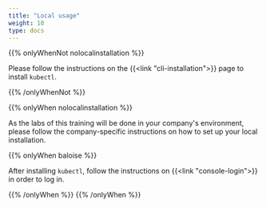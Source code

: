 ```yaml
---
title: "Local usage"
weight: 10
type: docs
---
```


{{% onlyWhenNot nolocalinstallation %}}

Please follow the instructions on the {{<link "cli-installation">}} page to install `kubectl`.

{{% /onlyWhenNot %}}

{{% onlyWhen nolocalinstallation %}}

As the labs of this training will be done in your company's environment, please follow the company-specific instructions on how to set up your local installation.

{{% onlyWhen baloise %}}

After installing `kubectl`, follow the instructions on {{<link "console-login">}} in order to log in.

{{% /onlyWhen %}}
{{% /onlyWhen %}}
